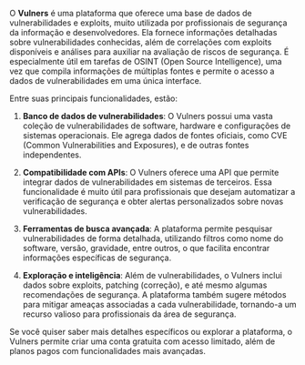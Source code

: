 O **Vulners** é uma plataforma que oferece uma base de dados de vulnerabilidades e exploits, muito utilizada por profissionais de segurança da informação e desenvolvedores. Ela fornece informações detalhadas sobre vulnerabilidades conhecidas, além de correlações com exploits disponíveis e análises para auxiliar na avaliação de riscos de segurança. É especialmente útil em tarefas de OSINT (Open Source Intelligence), uma vez que compila informações de múltiplas fontes e permite o acesso a dados de vulnerabilidades em uma única interface.

Entre suas principais funcionalidades, estão:

1. **Banco de dados de vulnerabilidades**: O Vulners possui uma vasta coleção de vulnerabilidades de software, hardware e configurações de sistemas operacionais. Ele agrega dados de fontes oficiais, como CVE (Common Vulnerabilities and Exposures), e de outras fontes independentes.

2. **Compatibilidade com APIs**: O Vulners oferece uma API que permite integrar dados de vulnerabilidades em sistemas de terceiros. Essa funcionalidade é muito útil para profissionais que desejam automatizar a verificação de segurança e obter alertas personalizados sobre novas vulnerabilidades.

3. **Ferramentas de busca avançada**: A plataforma permite pesquisar vulnerabilidades de forma detalhada, utilizando filtros como nome do software, versão, gravidade, entre outros, o que facilita encontrar informações específicas de segurança.

4. **Exploração e inteligência**: Além de vulnerabilidades, o Vulners inclui dados sobre exploits, patching (correção), e até mesmo algumas recomendações de segurança. A plataforma também sugere métodos para mitigar ameaças associadas a cada vulnerabilidade, tornando-a um recurso valioso para profissionais da área de segurança.

Se você quiser saber mais detalhes específicos ou explorar a plataforma, o Vulners permite criar uma conta gratuita com acesso limitado, além de planos pagos com funcionalidades mais avançadas.